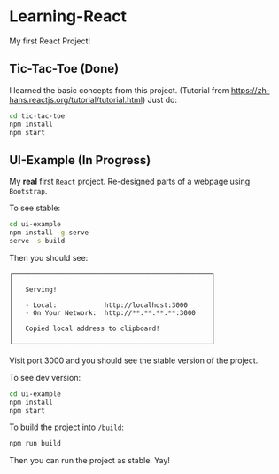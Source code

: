 # Learning-React
My first React Project!

## Tic-Tac-Toe (Done)
I learned the basic concepts from this project. (Tutorial from <https://zh-hans.reactjs.org/tutorial/tutorial.html>)
Just do:
```bash
cd tic-tac-toe
npm install
npm start
```

## UI-Example (In Progress)
My **real** first `React` project. Re-designed parts of a webpage using `Bootstrap`.

To see stable:
```bash
cd ui-example
npm install -g serve
serve -s build
```

Then you should see:
```
┌──────────────────────────────────────────────────┐
│                                                  │
│   Serving!                                       │
│                                                  │
│   - Local:            http://localhost:3000      │
│   - On Your Network:  http://**.**.**.**:3000    │
│                                                  │
│   Copied local address to clipboard!             │
│                                                  │
└──────────────────────────────────────────────────┘
```

Visit port 3000 and you should see the stable version of the project.

To see dev version:
```bash
cd ui-example
npm install
npm start
```

To build the project into `/build`:
```bash
npm run build
```

Then you can run the project as stable.
Yay!